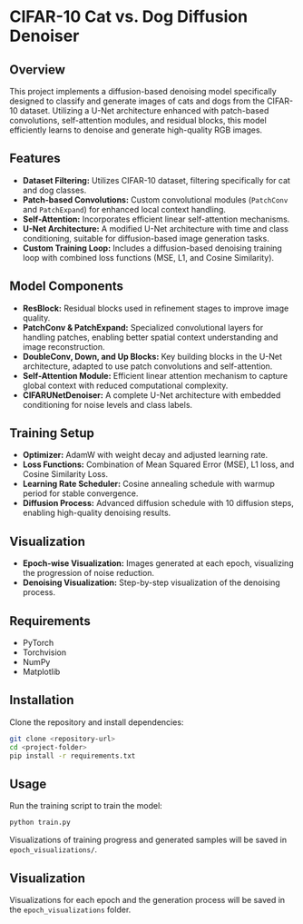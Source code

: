# CIFAR-10 Cat vs. Dog Diffusion Denoiser

## Overview

This project implements a diffusion-based denoising model specifically designed to classify and generate images of cats and dogs from the CIFAR-10 dataset. Utilizing a U-Net architecture enhanced with patch-based convolutions, self-attention modules, and residual blocks, this model efficiently learns to denoise and generate high-quality RGB images.

## Features

- **Dataset Filtering:** Utilizes CIFAR-10 dataset, filtering specifically for cat and dog classes.
- **Patch-based Convolutions:** Custom convolutional modules (`PatchConv` and `PatchExpand`) for enhanced local context handling.
- **Self-Attention:** Incorporates efficient linear self-attention mechanisms.
- **U-Net Architecture:** A modified U-Net architecture with time and class conditioning, suitable for diffusion-based image generation tasks.
- **Custom Training Loop:** Includes a diffusion-based denoising training loop with combined loss functions (MSE, L1, and Cosine Similarity).

## Model Components

- **ResBlock:** Residual blocks used in refinement stages to improve image quality.
- **PatchConv & PatchExpand:** Specialized convolutional layers for handling patches, enabling better spatial context understanding and image reconstruction.
- **DoubleConv, Down, and Up Blocks:** Key building blocks in the U-Net architecture, adapted to use patch convolutions and self-attention.
- **Self-Attention Module:** Efficient linear attention mechanism to capture global context with reduced computational complexity.
- **CIFARUNetDenoiser:** A complete U-Net architecture with embedded conditioning for noise levels and class labels.

## Training Setup

- **Optimizer:** AdamW with weight decay and adjusted learning rate.
- **Loss Functions:** Combination of Mean Squared Error (MSE), L1 loss, and Cosine Similarity Loss.
- **Learning Rate Scheduler:** Cosine annealing schedule with warmup period for stable convergence.
- **Diffusion Process:** Advanced diffusion schedule with 10 diffusion steps, enabling high-quality denoising results.

## Visualization

- **Epoch-wise Visualization:** Images generated at each epoch, visualizing the progression of noise reduction.
- **Denoising Visualization:** Step-by-step visualization of the denoising process.

## Requirements

- PyTorch
- Torchvision
- NumPy
- Matplotlib

## Installation

Clone the repository and install dependencies:

```bash
git clone <repository-url>
cd <project-folder>
pip install -r requirements.txt
```

## Usage

Run the training script to train the model:

```bash
python train.py
```

Visualizations of training progress and generated samples will be saved in `epoch_visualizations/`.

## Visualization

Visualizations for each epoch and the generation process will be saved in the `epoch_visualizations` folder.
